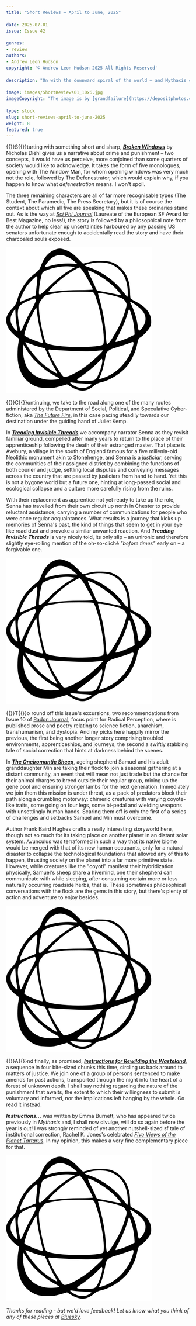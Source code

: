 ```yaml
---
title: "Short Reviews – April to June, 2025"

date: 2025-07-01
issue: Issue 42

genres:
- review
authors:
- Andrew Leon Hudson
copyright: '© Andrew Leon Hudson 2025 All Rights Reserved'

description: "On with the downward spiral of the world – and Mythaxis can't be expected to distract you from it alone, coddling you into a desperately clung-to moment of 'Oh how interesting, no need to look around and witness the collapse of all Humanity touches.' For indeed, there are other places online you can read well at the click of a button. At least until the power goes out for the final time…"

image: images/ShortReviews01_10x6.jpg
imageCopyright: "The image is by [grandfailure](https://depositphotos.com/368748152/stock-photo-man-standing-mysterious-library-digital.html) via DepositPhotos.com."

type: stock
slug: short-reviews-april-to-june-2025
weight: 8
featured: true
---
```


{{<glyph>}}S{{</glyph>}}tarting with something short and sharp, ***[Broken Windows](https://www.sciphijournal.org/index.php/2025/06/25/broken-windows/)*** by Nicholas Diehl gives us a narrative about crime and punishment – two concepts, it would have us perceive, more conjoined than some quarters of society would like to acknowledge. It takes the form of five monologues, opening with The Window Man, for whom opening windows was very much not the role, followed by The Defenestrator, which would explain why, if you happen to know what *defenestration* means. I won't spoil.

The three remaining characters are all of far more recognisable types (The Student, The Paramedic, The Press Secretary), but it is of course the context about which all five are speaking that makes these ordinaries stand out. As is the way at *[Sci Phi Journal](https://www.sciphijournal.org/)* (Laureate of the European SF Award for Best Magazine, no less!), the story is followed by a philosophical note from the author to help clear up uncertainties harboured by any passing US senators unfortunate enough to accidentally read the story and have their charcoaled souls exposed.

![Orbit-sml ><](images/Orbit.svg)

{{<glyph>}}C{{</glyph>}}ontinuing, we take to the road along one of the many routes administered by the Department of Social, Political, and Speculative Cyber-fiction, aka *[The Future Fire](https://futurefire.net/index.html)*, in this case pacing steadily towards our destination under the guiding hand of Juliet Kemp.

In ***[Treading Invisible Threads](https://futurefire.net/2025.73/fiction/treading.html)*** we accompany narrator Senna as they revisit familiar ground, compelled after many years to return to the place of their apprenticeship following the death of their estranged master. That place is Avebury, a village in the south of England famous for a five millenia-old Neolithic monument akin to Stonehenge, and Senna is a *justiciar*, serving the communities of their assigned district by combining the functions of both courier and judge, settling local disputes and conveying messages across the country that are passed by justiciars from hand to hand. Yet this is not a bygone world but a future one, hinting at long-passed social and ecological collapse and a culture more carefully rising from the ruins.

With their replacement as apprentice not yet ready to take up the role, Senna has travelled from their own circuit up north in Chester to provide reluctant assistance, carrying a number of communications for people who were once regular acquaintances. What results is a journey that kicks up memories of Senna's past, the kind of things that seem to get in your eye like road dust and provoke a similar unwanted reaction. And ***Treading Invisible Threads*** is very nicely told, its only slip – an unironic and therefore slightly eye-rolling mention of the oh-so-cliché *"before times"* early on – a forgivable one.

![Orbit-sml ><](images/Orbit.svg)

{{<glyph>}}T{{</glyph>}}o round off this issue's excursions, two recommendations from Issue 10 of [Radon Journal](https://www.radonjournal.com/), focus point for Radical Perception, where is published prose and poetry relating to science fiction, anarchism, transhumanism, and dystopia. And my picks here happily mirror the previous, the first being another longer story comprising troubled environments, apprenticeships, and journeys, the second a swiftly stabbing tale of social correction that hints at darkness behind the scenes.

In ***[The Oneiromantic Sheep](https://www.radonjournal.com/issue-10/the-oneiromantic-sheep)***, ageing shepherd Samuel and his adult granddaughter Min are taking their flock to join a seasonal gathering at a distant community, an event that will mean not just trade but the chance for their animal charges to breed outside their regular group, mixing up the gene pool and ensuring stronger lambs for the next generation. Immediately we join them this mission is under threat, as a pack of predators block their path along a crumbling motorway: chimeric creatures with varying coyote-like traits, some going on four legs, some bi-pedal and wielding weapons with unsettlingly human hands. Scaring them off is only the first of a series of challenges and setbacks Samuel and Min must overcome.

Author Frank Baird Hughes crafts a really interesting storyworld here, though not so much for its taking place on another planet in an distant solar system. Avunculus was terraformed in such a way that its native biome would be merged with that of its new human occupants, only for a natural disaster to collapse the technological foundations that allowed any of this to happen, thrusting society on the planet into a far more primitive state. However, while creatures like the "coyotl" manifest their hybridization physically, Samuel's sheep share a hivemind, one their shepherd can communicate with while sleeping, after consuming certain more or less naturally occurring roadside herbs, that is. These sometimes philosophical conversations with the flock are the gems in this story, but there's plenty of action and adventure to enjoy besides.

![Orbit-sml ><](images/Orbit.svg)

{{<glyph>}}A{{</glyph>}}nd finally, as promised, ***[Instructions for Rewilding the Wasteland](https://www.radonjournal.com/issue-10/instructions-for-rewilding-the-wasteland)***, a sequence in four bite-sized chunks this time, circling us back around to matters of justice. We join one of a group of persons sentenced to make amends for past actions, transported through the night into the heart of a forest of unknown depth. I shall say nothing regarding the nature of the punishment that awaits, the extent to which their willingness to submit is voluntary and informed, nor the implications left hanging by the whole. Go read it instead.

***Instructions...*** was written by Emma Burnett, who has appeared twice previously in *Mythaxis* and, I shall now divulge, will do so again before the year is out! I was strongly reminded of yet another nutshell-sized sf tale of institutional correction, Rachel K. Jones's celebrated *[Five Views of the Planet Tartarus](https://www.lightspeedmagazine.com/fiction/five-views-of-the-planet-tartarus/)*. In my opinion, this makes a very fine complementary piece for that.

![Orbit-lrg](images/Orbit.svg)

*Thanks for reading - but we'd love feedback! Let us know what you think of any of these pieces at [Bluesky](https://bsky.app/profile/mythaxis.bsky.social).*

